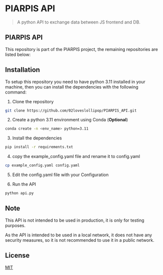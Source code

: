 # PIARPIS API

> A python API to exchange data between JS frontend and DB.

## PIARPIS API
This repository is part of the PIARPIS project, the remaining repositories are listed below:

## Installation
To setup this repository you need to have python 3.11 installed in your machine, then you can install the dependencies with the following command:

1. Clone the repository
```bash
git clone https://github.com/02loveslollipop/PIARPIS_API.git
```

2. Create a python 3.11 environment using Conda (**Optional**)

```bash
conda create -n <env_name> python=3.11
```

3. Install the dependencies

```bash
pip install -r requirements.txt
```

4. copy the example_config.yaml file and rename it to config.yaml

```bash
cp example_config.yaml config.yaml
```

5. Edit the config.yaml file with your Configuration

6. Run the API

```bash
python api.py
```

## Note

This API is not intended to be used in production, it is only for testing purposes.

As the API is intended to be used in a local network, it does not have any security measures, so it is not recommended to use it in a public network.

## License
[MIT](https://choosealicense.com/licenses/mit/)

